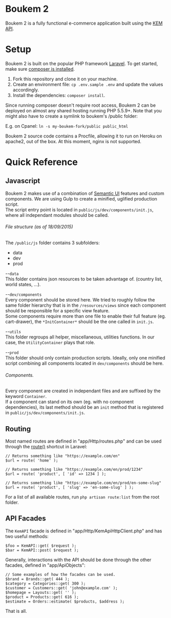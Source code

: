 # Boukem 2

Boukem 2 is a fully functional e-commerce application built using the [KEM API](http://docs.kem.guru).

# Setup

Boukem 2 is built on the popular PHP framework [Laravel](http://laravel.com). To get started, make sure
[composer is installed](https://getcomposer.org/).

1. Fork this repository and clone it on your machine.
2. Create an environment file: `cp .env.sample .env` and update the values accordingly.
4. Install the dependencies: `composer install`.

Since running composer doesn't require root access, Boukem 2 can be deployed on almost any shared hosting running PHP 5.5.9+. Note that you might also have to create a symlink to boukem's /public folder:

E.g. on Cpanel: ```ln -s my-boukem-fork/public public_html```

Boukem 2 source code contains a Procfile, allowing it to run on Heroku on apache2, out of the box. At this moment, nginx is not supported.

# Quick Reference

## Javascript

Boukem 2 makes use of a combination of [Semantic UI](http://semantic-ui.com) features and custom components. We are using Gulp to create a minified, uglified production script.  
The script entry point is located in `public/js/dev/components/init.js`, where all independant modules should be called. 



###### File structure (as of 18/09/2015)

The `/public/js` folder contains 3 subfolders:  
* data
* dev
* prod

--`data`  
This folder contains json resources to be taken advantage of. (country list, world states, ...).

--`dev/components`  
Every component should be stored here. We tried to roughly follow the same folder hierarchy that is in the `/resources/views` since each component should be responsible for a specific view feature.  
Some components require more than one file to enable their full feature (eg. cart-drawer), the `*InitContainer*` should be the one called in `init.js`.

--`utils`  
This folder regroups all helper, miscellaneous, utilities functions. In our case, the `UtilityContainer` plays that role. 

--`prod`  
This folder should only contain production scripts. Ideally, only one minified script combining all components located in `dev/components` should be here. 

###### Components. 
Every component are created in independant files and are suffixed by the keyword `Container`.  
If a component can stand on its own (eg. with no component dependencies), its last method should be an `init` method that is registered in `public/js/dev/components/init.js`. 


## Routing

Most named routes are defined in "app/Http/routes.php" and can be used through the [route()](http://laravel.com/docs/5.0/routing#named-routes) shortcut in Laravel:

	// Returns something like "https://example.com/en"
	$url = route( 'home' );

	// Returns something like "https://example.com/en/prod/1234"
    $url = route( 'product', [ 'id' => 1234 ] );
	
	// Returns something like "https://example.com/en/prod/en-some-slug"
    $url = route( 'product', [ 'slug' => 'en-some-slug' ] );
    
For a list of all available routes, run `php artisan route:list` from the root folder.

## API Facades

The `KemAPI` facade is defined in "app/Http/KemApiHttpClient.php" and has two useful methods:

	$foo = KemAPI::get( $request );
    $bar = KemAPI::post( $request );

Generally, interactions with the API should be done through the other facades, defined in "app/ApiObjects":

    // Some examples of how the facades can be used.
	$brand = Brands::get( 444 );
    $category = Categories::get( 300 );
    $customer = Customers::get( 'john@example.com' );
	$homepage = Layouts::get( '' );
    $product = Products::get( 616 );
    $estimate = Orders::estimate( $products, $address );

That is all.